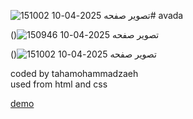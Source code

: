![تصویر صفحه 2025-04-10 151002](https://github.com/user-attachments/assets/7cadf2c6-c2d7-48ab-8338-9c23c2a58448)# avada

()![تصویر صفحه 2025-04-10 150946](https://github.com/user-attachments/assets/01745e0d-d868-4217-8a18-bc54d735ad90)

()![تصویر صفحه 2025-04-10 151002](https://github.com/user-attachments/assets/be85df09-f967-42ba-8aa0-cceee64e2036)







coded by tahamohammadzaeh
<br>
used from html and css 
<br>






[demo]( https://taha-mohammadzadeh-web.github.io/avada/)
